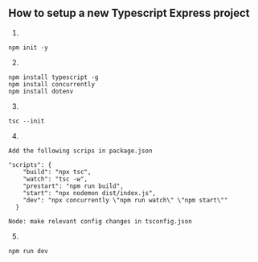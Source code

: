 ## How to setup a new Typescript Express project

1. 
```
npm init -y
```

2.
```
npm install typescript -g
npm install concurrently
npm install dotenv
```

3. 
```
tsc --init
```

4. 
```
Add the following scrips in package.json

"scripts": {
    "build": "npx tsc",
    "watch": "tsc -w",
    "prestart": "npm run build",
    "start": "npx nodemon dist/index.js",
    "dev": "npx concurrently \"npm run watch\" \"npm start\""
  }
```

```
Node: make relevant config changes in tsconfig.json
```


5.
```
npm run dev
```
